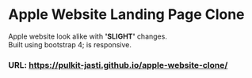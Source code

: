 # Apple Website Landing Page Clone

Apple website look alike with **'SLIGHT'** changes.   
Built using bootstrap 4; is responsive.   

### URL: https://pulkit-jasti.github.io/apple-website-clone/

